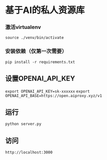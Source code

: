 # 基于AI的私人资源库

### 激活virtualenv

`source ./venv/bin/activate`

### 安装依赖（仅第一次需要）

`pip install -r requirements.txt`

## 设置OPENAI_API_KEY

`export OPENAI_API_KEY=sk-xxxxxx`
`export OPENAI_API_BASE=https://open.aiproxy.xyz/v1`

## 运行

`python server.py`

## 访问

`http://localhost:3000`